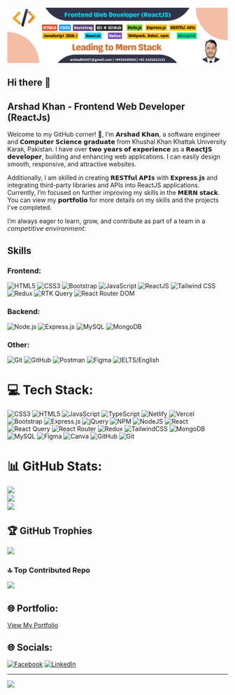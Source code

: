 ![Cover Image](https://github.com/arshadkh507/arshadkh507.github.io/blob/main/assets/images/github%20background%20v3.jpg)

## Hi there 👋

## Arshad Khan - Frontend Web Developer (ReactJs)

Welcome to my GitHub corner! 👋, I’m 𝗔𝗿𝘀𝗵𝗮𝗱 𝗞𝗵𝗮𝗻, a software engineer and 𝗖𝗼𝗺𝗽𝘂𝘁𝗲𝗿 𝗦𝗰𝗶𝗲𝗻𝗰𝗲 𝗴𝗿𝗮𝗱𝘂𝗮𝘁𝗲 from Khushal Khan Khattak University Karak, Pakistan. I have over 𝘁𝘄𝗼 𝘆𝗲𝗮𝗿𝘀 𝗼𝗳 𝗲𝘅𝗽𝗲𝗿𝗶𝗲𝗻𝗰𝗲 as a 𝗥𝗲𝗮𝗰𝘁𝗝𝗦 𝗱𝗲𝘃𝗲𝗹𝗼𝗽𝗲𝗿, building and enhancing web applications. I can easily design smooth, responsive, and attractive websites.

Additionally, I am skilled in creating 𝗥𝗘𝗦𝗧𝗳𝘂𝗹 𝗔𝗣𝗜𝘀 with 𝗘𝘅𝗽𝗿𝗲𝘀𝘀.𝗷𝘀 and integrating third-party libraries and APIs into ReactJS applications. Currently, I’m focused on further improving my skills in the 𝗠𝗘𝗥𝗡 𝘀𝘁𝗮𝗰𝗸. You can view my 𝗽𝗼𝗿𝘁𝗳𝗼𝗹𝗶𝗼 for more details on my skills and the projects I’ve completed.

I’m always eager to learn, grow, and contribute as part of a team in a 𝘤𝘰𝘮𝘱𝘦𝘵𝘪𝘵𝘪𝘷𝘦 𝘦𝘯𝘷𝘪𝘳𝘰𝘯𝘮𝘦𝘯𝘵.

## Skills

### Frontend:

<p align="left">
  <img src="https://img.icons8.com/color/50/000000/html-5.png" alt="HTML5"/>
  <img src="https://img.icons8.com/color/50/000000/css3.png" alt="CSS3"/>
  <img src="https://img.icons8.com/color/50/000000/bootstrap.png" alt="Bootstrap"/>
  <img src="https://img.icons8.com/color/50/000000/javascript.png" alt="JavaScript"/>
  <img src="https://img.icons8.com/plasticine/50/000000/react.png" alt="ReactJS"/>
  <img src="https://img.icons8.com/color/50/000000/tailwind_css.png" alt="Tailwind CSS"/>
  <img src="https://img.icons8.com/color/50/000000/redux.png" alt="Redux"/>
  <img src="https://img.icons8.com/color/50/000000/api-settings.png" alt="RTK Query"/>
  <img src="https://img.icons8.com/color/50/000000/react-native.png" alt="React Router DOM"/>
</p>


### Backend:

<p align="left">
  <img src="https://img.icons8.com/color/50/000000/nodejs.png" alt="Node.js"/>
  <img src="https://img.icons8.com/color/50/000000/express.png" alt="Express.js"/>
  <img src="https://img.icons8.com/fluency/50/000000/mysql-logo.png" alt="MySQL"/>
  <img src="https://img.icons8.com/color/50/000000/mongodb.png" alt="MongoDB"/>
</p>

### Other:

<p align="left">
  <img src="https://img.icons8.com/color/50/000000/git.png" alt="Git"/>
  <img src="https://img.icons8.com/ios-glyphs/50/000000/github.png" alt="GitHub"/>
  <img src="https://img.icons8.com/dusk/50/000000/postman-api.png" alt="Postman"/>
  <img src="https://img.icons8.com/color/50/000000/figma.png" alt="Figma"/>
  <img src="https://img.icons8.com/fluency/50/000000/information.png" alt="IELTS/English"/>
</p>

# 💻 Tech Stack:
![CSS3](https://img.shields.io/badge/css3-%231572B6.svg?style=for-the-badge&logo=css3&logoColor=white) ![HTML5](https://img.shields.io/badge/html5-%23E34F26.svg?style=for-the-badge&logo=html5&logoColor=white) ![JavaScript](https://img.shields.io/badge/javascript-%23323330.svg?style=for-the-badge&logo=javascript&logoColor=%23F7DF1E) ![TypeScript](https://img.shields.io/badge/typescript-%23007ACC.svg?style=for-the-badge&logo=typescript&logoColor=white) ![Netlify](https://img.shields.io/badge/netlify-%23000000.svg?style=for-the-badge&logo=netlify&logoColor=#00C7B7) ![Vercel](https://img.shields.io/badge/vercel-%23000000.svg?style=for-the-badge&logo=vercel&logoColor=white) ![Bootstrap](https://img.shields.io/badge/bootstrap-%238511FA.svg?style=for-the-badge&logo=bootstrap&logoColor=white) ![Express.js](https://img.shields.io/badge/express.js-%23404d59.svg?style=for-the-badge&logo=express&logoColor=%2361DAFB) ![jQuery](https://img.shields.io/badge/jquery-%230769AD.svg?style=for-the-badge&logo=jquery&logoColor=white) ![NPM](https://img.shields.io/badge/NPM-%23CB3837.svg?style=for-the-badge&logo=npm&logoColor=white) ![NodeJS](https://img.shields.io/badge/node.js-6DA55F?style=for-the-badge&logo=node.js&logoColor=white) ![React](https://img.shields.io/badge/react-%2320232a.svg?style=for-the-badge&logo=react&logoColor=%2361DAFB) ![React Query](https://img.shields.io/badge/-React%20Query-FF4154?style=for-the-badge&logo=react%20query&logoColor=white) ![React Router](https://img.shields.io/badge/React_Router-CA4245?style=for-the-badge&logo=react-router&logoColor=white) ![Redux](https://img.shields.io/badge/redux-%23593d88.svg?style=for-the-badge&logo=redux&logoColor=white) ![TailwindCSS](https://img.shields.io/badge/tailwindcss-%2338B2AC.svg?style=for-the-badge&logo=tailwind-css&logoColor=white) ![MongoDB](https://img.shields.io/badge/MongoDB-%234ea94b.svg?style=for-the-badge&logo=mongodb&logoColor=white) ![MySQL](https://img.shields.io/badge/mysql-4479A1.svg?style=for-the-badge&logo=mysql&logoColor=white) ![Figma](https://img.shields.io/badge/figma-%23F24E1E.svg?style=for-the-badge&logo=figma&logoColor=white) ![Canva](https://img.shields.io/badge/Canva-%2300C4CC.svg?style=for-the-badge&logo=Canva&logoColor=white) ![GitHub](https://img.shields.io/badge/github-%23121011.svg?style=for-the-badge&logo=github&logoColor=white) ![Git](https://img.shields.io/badge/git-%23F05033.svg?style=for-the-badge&logo=git&logoColor=white)

# 📊 GitHub Stats:
![](https://github-readme-stats.vercel.app/api?username=arshadkh507&theme=dark&hide_border=false&include_all_commits=false&count_private=false)<br/>
![](https://github-readme-streak-stats.herokuapp.com/?user=arshadkh507&theme=dark&hide_border=false)<br/>
![](https://github-readme-stats.vercel.app/api/top-langs/?username=arshadkh507&theme=dark&hide_border=false&include_all_commits=false&count_private=false&layout=compact)

## 🏆 GitHub Trophies
![](https://github-profile-trophy.vercel.app/?username=arshadkh507&theme=radical&no-frame=false&no-bg=false&margin-w=4)

### 🔝 Top Contributed Repo
![](https://github-contributor-stats.vercel.app/api?username=arshadkh507&limit=5&theme=dark&combine_all_yearly_contributions=true)

## 🌐 Portfolio:
[View My Portfolio](https://arshadkh507.github.io/)

## 🌐 Socials:
[![Facebook](https://img.shields.io/badge/Facebook-%231877F2.svg?logo=Facebook&logoColor=white)](https://facebook.com/code.master.arshad) 
[![LinkedIn](https://img.shields.io/badge/LinkedIn-%230077B5.svg?logo=linkedin&logoColor=white)](https://linkedin.com/in/arshadkh507)

---
[![](https://visitcount.itsvg.in/api?id=arshadkh507&icon=0&color=0)](https://visitcount.itsvg.in)
